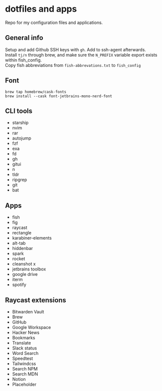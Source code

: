 # dotfiles and apps

Repo for my configuration files and applications.

## General info

Setup and add Github SSH keys with `gh`. Add to ssh-agent afterwards.  
Install `tj/n` through brew, and make sure the `N_PREFIX` variable export exists within fish_config.  
Copy fish abbreviations from `fish-abbrevations.txt` to `fish_config`

## Font
`brew tap homebrew/cask-fonts`  
`brew install --cask font-jetbrains-mono-nerd-font`

## CLI tools

* starship
* nvim
* rar
* autojump
* fzf
* exa
* fd
* gh
* gitui
* n
* tldr
* ripgrep
* git
* bat

## Apps

* fish
* fig
* raycast
* rectangle
* karabiner-elements
* alt-tab
* hiddenbar
* spark
* rocket
* cleanshot x
* jetbrains toolbox
* google drive
* iterm
* spotify

## Raycast extensions

* Bitwarden Vault
* Brew
* GitHub
* Google Workspace
* Hacker News 
* Bookmarks
* Translate
* Slack status
* Word Search
* Speedtest
* Tailwindcss
* Search NPM
* Search MDN
* Notion
* Placeholder
